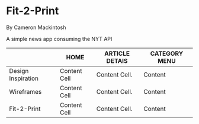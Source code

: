 # Fit-2-Print

By Cameron Mackintosh

A simple news app consuming the NYT API

|                     | HOME          | ARTICLE DETAIS | CATEGORY MENU |
| ------------------  | ------------- | -------------- | ------------- | 
| Design Inspiration  | Content Cell  | Content Cell.  | Content       |
| Wireframes          | Content Cell  | Content Cell.  | Content       |
| Fit-2-Print         | Content Cell  | Content Cell.  | Content       |
